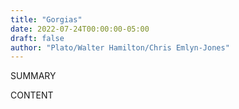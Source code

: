 ```yaml
---
title: "Gorgias"
date: 2022-07-24T00:00:00-05:00
draft: false
author: "Plato/Walter Hamilton/Chris Emlyn-Jones"
---
```


SUMMARY

<!--more-->

CONTENT